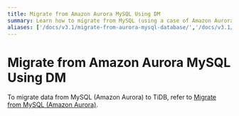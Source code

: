 ```yaml
---
title: Migrate from Amazon Aurora MySQL Using DM
summary: Learn how to migrate from MySQL (using a case of Amazon Aurora) to TiDB by using TiDB Data Migration (DM).
aliases: ['/docs/v3.1/migrate-from-aurora-mysql-database/','/docs/v3.1/how-to/migrate/from-mysql-aurora/','/docs/v3.1/how-to/migrate/from-aurora/']
---
```


# Migrate from Amazon Aurora MySQL Using DM

To migrate data from MySQL (Amazon Aurora) to TiDB, refer to [Migrate from MySQL (Amazon Aurora)](https://docs.pingcap.com/tidb-data-migration/v2.0/migrate-from-mysql-aurora).
